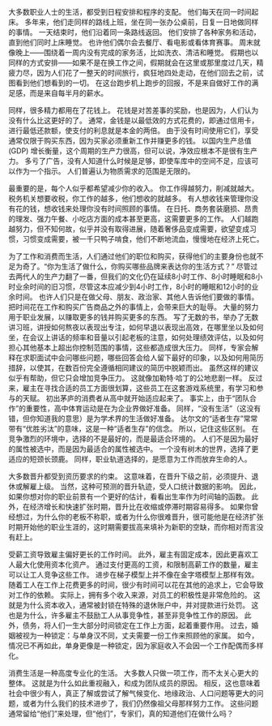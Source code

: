 大多数职业人士的生活，都受到日程安排和程序的支配。
他们每天在同一时间起床。
多年来，他们走同样的路线上班，坐在同一张办公桌前，日复一日地做同样的事情。
一天结束时，他们沿着同一条路线返回。
他们安排了各种家务和活动，直到他们同时上床睡觉。
也许他们偶尔会去餐厅、看电影或看体育赛事。
周末就像晚上——围绕着一周内没有完成的家务活，比如洗衣、清洁和睡觉。
假期也以同样的方式安排——如果不是在换工作之间，假期就会在这里或那里度过几天，精疲力尽，因为人们花了一整天的时间旅行，疯狂地四处走动，在他们回去之前，试图看到他们想看到的一切。
在这台跑步机上跑步的回报，不是来自做好工作的满足感，而是来自每半月的薪水。

同样，很多精力都用在了花钱上。
花钱是对苦差事的奖励，也是因为，人们认为没有什么比这更好的了。
通常，金钱是以最低效的方式花费的，即通过信用卡，进行最低还款额，使支付的利息就是本金的两倍。
由于没有时间使用它们，享受通常仅限于购买东西，因为买家必须重新工作并赚更多的钱。
以国内生产总值 (GDP) 增长衡量，这个周期的生产力很高，但可以说，净效应根本不是很有生产力。
多亏了广告，没有人知道什么时候是足够，即使车库中的空间不足，应该可以作为一个指示。
人们普遍认为物质需求的范围是无限的。

最重要的是，每个人似乎都希望减少你的收入。
你工作得越努力，削减就越大。
税务机关想要收税，你工作的越多，他们想收的就越多。
有人想收钱来管理你没有花的钱，想收钱来处理你没有时间照顾的事情。
在日托、商务套装磨损、昂贵的理发、强力午餐、小吃店方面的成本甚至更高，这需要更多的工作。
人们越跑越努力，但不知何故，似乎并没有取得进展，随着奢侈品变成需要，欲望变成习惯，习惯变成需要，被一千只鸭子啃食，他们不断地流血，慢慢地在经济上死亡。

为了工作和消费而生活，人们通过他们的职位和购买，获得他们的主要身份也就不足为奇了。“你为生活了做什么，你购买哪些品牌来表达你的生活方式？” 尽管过去两代人的生产力翻了一番，但我们的文化仍在延续8小时工作、8小时睡眠和8小时业余时间的旧习惯，尽管这本应减少到4小时工作，8小时的睡眠和12小时的业余时间。
也许人们只是在做父母、朋友、政治家、其他人告诉他们要做的事情。
把时间花在工作和购买广告商品之外的事情上，会带来巨大的耻辱。
大量的努力用于职业发展，以赚取更多的钱并购买更多的东西。
写了无数的书，举办了无数讲习班，讲授如何熬夜以表现出专注，如何早退以表现出高效，在哪里坐以及如何坐，在会议上讲话的频率和音量以引起老板的注意，如何处理绩效评估，以及如何担心其他基本上超出你控制范围的事情，这些都造成很大压力。
同样，专家会解释在求职面试中会问哪些问题，哪些回答会给人留下最好的印象，以及如何用简历措辞，以使其，在数百份完全遵循相同建议的简历中脱颖而出。
虽然这样的建议似乎有帮助，但它只会增加竞争压力。
这就像加勒特·哈丁的公地悲剧一样。
反过来，雇主在寻找合适的员工方面很划算，这些员工在这套游戏系统里，有学习和参与的天赋。
初出茅庐的消费者从高中就开始适应起来了。
事实上，由于“团队合作”的重要性，高中体育运动是在为企业界做好准备。
同样，“没有生活”（这没有错，但你知道我的意思）是为学术界的生活做好准备。
达尔文的“适者生存”常常带有“优胜劣汰”的意味，这是一种“适者生存”的信念。
所以，记住这些区别。
在竞争激烈的环境中，选择的不是最好的，而是最适合环境的。
人们不是因为最好的属性被选中，而是因为最适合的属性被选中。
一个没有树木的世界，选择了更适应的短颈长颈鹿。
同样，职业轨道选择的，是愿意为工作而放弃生命的人。

大多数晋升都受到资历要求的约束。
这意味着，在晋升下级之前，必须提升、退休或解雇上级。
当然，这种可预测的晋升轨迹，受人口统计数据的影响。
因此，如果你想对你的职业前景有一个更好的估计，看看出生率作为时间轴的函数。
此外，在经济增长和快速扩张时期，晋升比在收缩或停滞时期容易得多。
如果你曾经想过，为什么你的老板不称职，或者为什么你很难晋升，很可能他是在经济扩张时期开始他的职业生涯的，这时期需要拔高来填补为新职的空缺，而你相对而言没有赶上。

受薪工资导致雇主偏好更长的工作时间。
此外，雇主有固定成本，因此更喜欢工人最大化使用资本化资产。
通过支付更高的工资，和限制高薪工作的数量，雇主可以让工人竞争这些工作。
进步在梯子模型上并不像在金字塔模型上那样有效。
随着工人在工作上花费更多的时间，很少有时间可以花在其他的追求上，它会导致对工作的依赖。
实际上，拥有多个收入来源，对员工的积极性是非常危险的。
这就是为什么资本收入，通常被封锁在特殊的退休账户中，并对提款进行处罚。
这也是为什么，许多雇主不鼓励工人从事竞争性，甚至非竞争性工作的原因。
此外，债务，将人们一生大部分时间锁定在工作上方面，起着重要作用。
过去，婚姻被视为一种锁定：与单身汉不同，丈夫需要一份工作来照顾他的家属。
如今，情况已不再如此，单身更像是一种锁定，因为家庭收入不会因一个工作配偶而多样化。

消费生活是一种高度专业化的生活。
大多数人只做一项工作，而不太关心更大的整体。
这就是为什么如此重视融入，和成为团队成员的原因。
相反，这也意味着社会中很少有人，真正了解或尝试了解气候变化、地缘政治、人口问题等更大的问题，或者为什么我们的技术进步了，我们仍然像祖父母那样努力工作。
 这些问题通常留给“他们”来处理，但“他们”，专家们，真的知道他们在做什么吗？